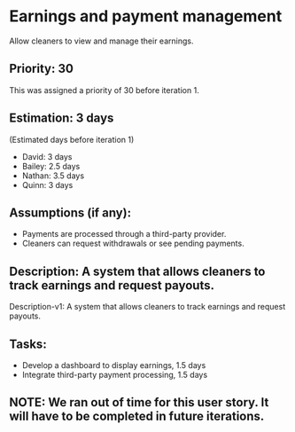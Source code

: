 # Earnings and payment management
Allow cleaners to view and manage their earnings.

## Priority: 30
This was assigned a priority of 30 before iteration 1.

## Estimation: 3 days
(Estimated days before iteration 1)
* David: 3 days
* Bailey: 2.5 days
* Nathan: 3.5 days
* Quinn: 3 days

## Assumptions (if any):
* Payments are processed through a third-party provider.
* Cleaners can request withdrawals or see pending payments.

## Description: A system that allows cleaners to track earnings and request payouts.
Description-v1: A system that allows cleaners to track earnings and request payouts.

## Tasks:
* Develop a dashboard to display earnings, 1.5 days
* Integrate third-party payment processing, 1.5 days

## NOTE: We ran out of time for this user story. It will have to be completed in future iterations.
